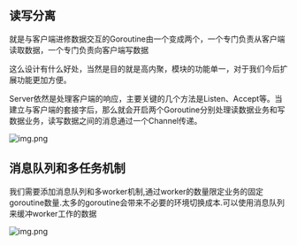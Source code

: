 ## 读写分离

就是与客户端进修数据交互的Goroutine由一个变成两个，一个专门负责从客户端读取数据，一个专门负责向客户端写数据

这么设计有什么好处，当然是目的就是高内聚，模块的功能单一，对于我们今后扩展功能更加方便。

Server依然是处理客户端的响应，主要关键的几个方法是Listen、Accept等。当建立与客户端的套接字后，那么就会开启两个Goroutine分别处理读数据业务和写数据业务，读写数据之间的消息通过一个Channel传递。

![img.png](D:\Projects\GoFile\zinx\img\读写分离.png)

## 消息队列和多任务机制

我们需要添加消息队列和多worker机制,通过worker的数量限定业务的固定goroutine数量.太多的goroutine会带来不必要的环境切换成本.可以使用消息队列来缓冲worker工作的数据

![img.png](D:\Projects\GoFile\zinx\img\工作池和消息队列.png)
